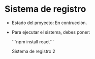 <h1> Sistema de registro </h1>

- Estado del proyecto: En contrucción.

- Para ejecutar el sistema, debes poner:

  ´´´npm install react´´´

  Sistema de registro 2
